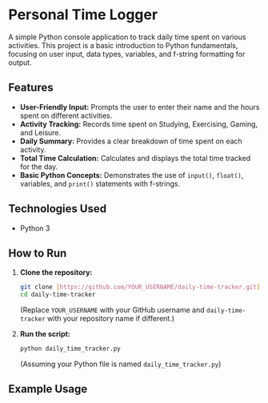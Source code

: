 # Personal Time Logger

A simple Python console application to track daily time spent on various activities. This project is a basic introduction to Python fundamentals, focusing on user input, data types, variables, and f-string formatting for output.

## Features

* **User-Friendly Input:** Prompts the user to enter their name and the hours spent on different activities.
* **Activity Tracking:** Records time spent on Studying, Exercising, Gaming, and Leisure.
* **Daily Summary:** Provides a clear breakdown of time spent on each activity.
* **Total Time Calculation:** Calculates and displays the total time tracked for the day.
* **Basic Python Concepts:** Demonstrates the use of `input()`, `float()`, variables, and `print()` statements with f-strings.

## Technologies Used

* Python 3

## How to Run

1.  **Clone the repository:**
    ```bash
    git clone [https://github.com/YOUR_USERNAME/daily-time-tracker.git](https://github.com/YOUR_USERNAME/daily-time-tracker.git)
    cd daily-time-tracker
    ```
    (Replace `YOUR_USERNAME` with your GitHub username and `daily-time-tracker` with your repository name if different.)

2.  **Run the script:**
    ```bash
    python daily_time_tracker.py
    ```
    (Assuming your Python file is named `daily_time_tracker.py`)

## Example Usage
